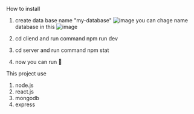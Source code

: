 How to install
  1. create data base name "my-database"
  ![image](https://github.com/PhurinGZ/webBlogDemo-live/assets/120617446/5eaa07b5-9e26-4de6-a334-f21ccc966d5d)
 you can chage name database in this ![image](https://github.com/PhurinGZ/webBlogDemo-live/assets/120617446/d2966129-8b2e-4b25-a184-309255458654)

  3. cd cliend and run command npm run dev
  4. cd server and run command npm stat
  5. now you can run 🏃

This project use
  1. node.js
  2. react.js
  3. mongodb
  4. express
